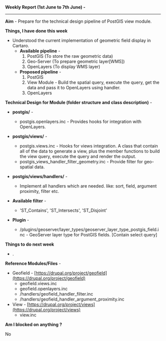 **Weekly Report (1st June to 7th June) -**

***

**Aim** - Prepare for the technical design pipeline of PostGIS view module.

**Things, I have done this week**
* Understood the current implementation of geometric field display in Cartaro.
  * **Available pipeline** - 
    1. PostGIS (To store the raw geometric data)
    2. Geo-Server (To prepare geometric layer[WMS])
    3. OpenLayers (To display WMS layer)
  * **Proposed pipeline** -
    1. PostGIS
    2. View Module - Build the spatial query, execute the query, get the data and pass it to OpenLayers using handler.
    3. OpenLayers    

**Technical Design for Module (folder structure and class description)** -
* **postgis/** -
  * postgis.openlayers.inc - Provides hooks for integration with OpenLayers.

* **postgis/views/** -
  * postgis.views.inc - Hooks for views integration. A class that contain all of the data to generate a view, plus the member functions to build the view query, execute the query and render the output.
  * postgis_views_handler_filter_geometry.inc - Provide filter for geo-spatial data.  

* **postgis/views/handlers/** - 
  * Implement all handlers which are needed. like: sort, field, argument proximity, filter etc.

* **Available filter** -  
  * 'ST_Contains', 'ST_Intersects', 'ST_Disjoint'

* **Plugin** - 
  * /plugins/geoserver/layer_types/geoserver_layer_type_postgis_field.inc - GeoServer layer type for PostGIS fields. [Contain select query]

**Things to do next week**
* . 

**Reference Modules/Files** - 
* Geofield - [https://drupal.org/project/geofield](https://drupal.org/project/geofield)
  * geofield.views.inc
  * geofield.openlayers.inc
  * /handlers/geofield_handler_filter.inc
  * /handlers/geofield_handler_argument_proximity.inc
* View - [https://drupal.org/project/views](https://drupal.org/project/views)
  * view.inc



**Am I blocked on anything ?**

No